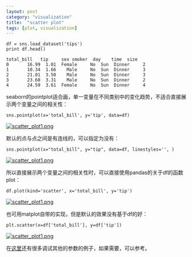 ```yaml
---
layout: post
category: "visualization"
title:  "scatter plot"
tags: [plot, visualization]
---
```




```
df = sns.load_dataset('tips')
print df.head()

total_bill   tip     sex smoker  day    time  size
0       16.99  1.01  Female     No  Sun  Dinner     2
1       10.34  1.66    Male     No  Sun  Dinner     3
2       21.01  3.50    Male     No  Sun  Dinner     3
3       23.68  3.31    Male     No  Sun  Dinner     2
4       24.59  3.61  Female     No  Sun  Dinner     4
```

seaborn的pointplot适合画，单一变量在不同类别中的变化趋势，不适合直接展示两个变量之间的相关性：

```
sns.pointplot(x='total_bill', y='tip', data=df)
```

[![scatter_plot1.png](https://i.loli.net/2018/02/25/5a92c24e544f8.png)](https://i.loli.net/2018/02/25/5a92c24e544f8.png)

默认的点与点之间是有连线的，可以指定为没有：

```
sns.pointplot(x="total_bill", y="tip", data=df, linestyles='', )
```

[![scatter_plot1.png](https://i.loli.net/2018/02/25/5a92c2a1a3a42.png)](https://i.loli.net/2018/02/25/5a92c2a1a3a42.png)

所以直接展示两个变量之间的相关性时，可以直接使用pandas的关于df的函数plot：

```
df.plot(kind='scatter', x='total_bill', y='tip')
```

[![scatter_plot1.png](https://i.loli.net/2018/02/25/5a92c34709dd4.png)](https://i.loli.net/2018/02/25/5a92c34709dd4.png)


也可用matplot自带的实现，但是默认的效果没有基于df的好：

```
plt.scatter(x=df['total_bill'], y=df['tip'])
```

[![scatter_plot1.png](https://i.loli.net/2018/02/26/5a93b2d55fdae.png)](https://i.loli.net/2018/02/26/5a93b2d55fdae.png)

在[这里](https://python-graph-gallery.com/scatter-plot/)还有很多调试其他的参数的例子，如果需要，可以参考。
